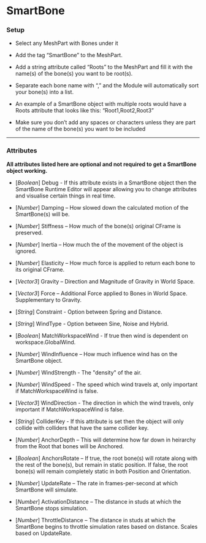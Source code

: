 # SmartBone

### Setup

- Select any MeshPart with Bones under it

- Add the tag “SmartBone” to the MeshPart.

- Add a string attribute called “Roots” to the MeshPart and fill it with the name(s) of the bone(s) you want to be root(s).

- Separate each bone name with “,” and the Module will automatically sort your bone(s) into a list.

- An example of a SmartBone object with multiple roots would have a Roots attribute that looks like this: “Root1,Root2,Root3”

- Make sure you don’t add any spaces or characters unless they are part of the name of the bone(s) you want to be included

---
### Attributes

**All attributes listed here are optional and not required to get a SmartBone object working.**

- \[*Boolean*\] Debug - If this attribute exists in a SmartBone object then the SmartBone Runtime Editor will appear allowing you to change attributes and visualise certain things in real time.

- \[*Number*\] Damping – How slowed down the calculated motion of the SmartBone(s) will be.

- \[*Number*\] Stiffness – How much of the bone(s) original CFrame is preserved.

- \[*Number*\] Inertia – How much the of the movement of the object is ignored.

- \[*Number*\] Elasticity – How much force is applied to return each bone to its original CFrame.

- \[*Vector3*\] Gravity – Direction and Magnitude of Gravity in World Space.

- \[*Vector3*\] Force – Additional Force applied to Bones in World Space. Supplementary to Gravity.

- \[*String*\] Constraint - Option between Spring and Distance.

- \[*String*\] WindType - Option between Sine, Noise and Hybrid.

- \[*Boolean*\] MatchWorkspaceWind - If true then wind is dependent on workspace.GlobalWind.

- \[*Number*\] WindInfluence – How much influence wind has on the SmartBone object.

- \[*Number*\] WindStrength - The "density" of the air.

- \[*Number*\] WindSpeed - The speed which wind travels at, only important if MatchWorkspaceWind is false.

- \[*Vector3*\] WindDirection - The direction in which the wind travels, only important if MatchWorkspaceWind is false.

- \[*String*\] ColliderKey - If this attribute is set then the object will only collide with colliders that have the same collider key.

- \[*Number*\] AnchorDepth – This will determine how far down in heirarchy from the Root that bones will be Anchored.

- \[*Boolean*\] AnchorsRotate – If true, the root bone(s) will rotate along with the rest of the bone(s), but remain in static position. If false, the root bone(s) will remain completely static in both Position and Orientation.

- \[*Number*\] UpdateRate – The rate in frames-per-second at which SmartBone will simulate.

- \[*Number*\] ActivationDistance – The distance in studs at which the SmartBone stops simulation.

- \[*Number*\] ThrottleDistance – The distance in studs at which the SmartBone begins to throttle simulation rates based on distance. Scales based on UpdateRate.